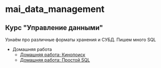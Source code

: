 # mai_data_management

## Курс "Управление данными"

Узнаём про различные форматы хранения и СУБД. Пишем много SQL
* Домашняя работа
    * [Домашняя работа: Кинопоиск](./1_films2content.sql)
    * [Домашняя работа: Простой SQL](./Simple%20SQL%20HW/hw1.sql)
